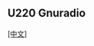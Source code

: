 ## U220 Gnuradio

[[中文]](../../../cn/device_and_usage_manual/ANTSDR_U_Series_Module/ANTSDR_U220_Reference_Manual/AntsdrU220_gnuradio_cn.html)